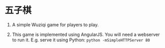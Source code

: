 # 五子棋

1. A simple Wuziqi game for players to play.

2. This game is implemented using AngularJS. You will need a webserver to run it.
E.g. serve it using Python:
```python -mSimpleHTTPServer 80```